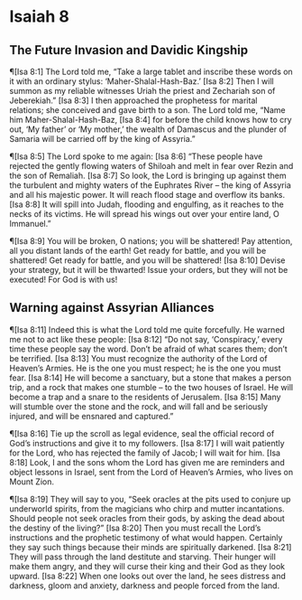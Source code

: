 # Isaiah 8

## The Future Invasion and Davidic Kingship
¶[Isa 8:1] The Lord told me, “Take a large tablet and inscribe these words on it with an ordinary stylus: ‘Maher-Shalal-Hash-Baz.’
[Isa 8:2] Then I will summon as my reliable witnesses Uriah the priest and Zechariah son of Jeberekiah.”
[Isa 8:3] I then approached the prophetess for marital relations; she conceived and gave birth to a son. The Lord told me, “Name him Maher-Shalal-Hash-Baz,
[Isa 8:4] for before the child knows how to cry out, ‘My father’ or ‘My mother,’ the wealth of Damascus and the plunder of Samaria will be carried off by the king of Assyria.”

¶[Isa 8:5] The Lord spoke to me again:
[Isa 8:6] “These people have rejected the gently flowing waters of Shiloah and melt in fear over Rezin and the son of Remaliah.
[Isa 8:7] So look, the Lord is bringing up against them the turbulent and mighty waters of the Euphrates River – the king of Assyria and all his majestic power. It will reach flood stage and overflow its banks.
[Isa 8:8] It will spill into Judah, flooding and engulfing, as it reaches to the necks of its victims. He will spread his wings out over your entire land, O Immanuel.”

¶[Isa 8:9] You will be broken, O nations; you will be shattered! Pay attention, all you distant lands of the earth! Get ready for battle, and you will be shattered! Get ready for battle, and you will be shattered!
[Isa 8:10] Devise your strategy, but it will be thwarted! Issue your orders, but they will not be executed! For God is with us!

## Warning against Assyrian Alliances
¶[Isa 8:11] Indeed this is what the Lord told me quite forcefully. He warned me not to act like these people:
[Isa 8:12] “Do not say, ‘Conspiracy,’ every time these people say the word. Don’t be afraid of what scares them; don’t be terrified.
[Isa 8:13] You must recognize the authority of the Lord of Heaven’s Armies. He is the one you must respect; he is the one you must fear.
[Isa 8:14] He will become a sanctuary, but a stone that makes a person trip, and a rock that makes one stumble – to the two houses of Israel. He will become a trap and a snare to the residents of Jerusalem.
[Isa 8:15] Many will stumble over the stone and the rock, and will fall and be seriously injured, and will be ensnared and captured.”

¶[Isa 8:16] Tie up the scroll as legal evidence, seal the official record of God’s instructions and give it to my followers.
[Isa 8:17] I will wait patiently for the Lord, who has rejected the family of Jacob; I will wait for him.
[Isa 8:18] Look, I and the sons whom the Lord has given me are reminders and object lessons in Israel, sent from the Lord of Heaven’s Armies, who lives on Mount Zion.

¶[Isa 8:19] They will say to you, “Seek oracles at the pits used to conjure up underworld spirits, from the magicians who chirp and mutter incantations. Should people not seek oracles from their gods, by asking the dead about the destiny of the living?”
[Isa 8:20] Then you must recall the Lord’s instructions and the prophetic testimony of what would happen. Certainly they say such things because their minds are spiritually darkened.
[Isa 8:21] They will pass through the land destitute and starving. Their hunger will make them angry, and they will curse their king and their God as they look upward.
[Isa 8:22] When one looks out over the land, he sees distress and darkness, gloom and anxiety, darkness and people forced from the land.
